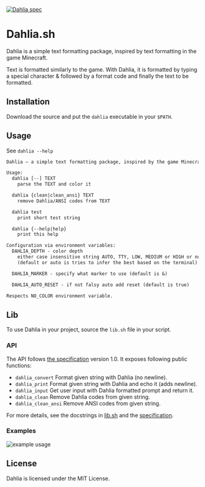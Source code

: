 [![Dahlia spec](https://img.shields.io/badge/Dahlia%20spec-v1.0-pink?style=flat)](https://github.com/dahlia-lib/spec)

# Dahlia.sh

Dahlia is a simple text formatting package, inspired by text formatting in
the game Minecraft.

Text is formatted similarly to the game. With Dahlia, it is formatted by typing
a special character & followed by a format code and finally the text to be formatted.

## Installation

Download the source and put the `dahlia` executable in your `$PATH`.

## Usage

See `dahlia --help`

```txt
Dahlia — a simple text formatting package, inspired by the game Minecraft.

Usage:
  dahlia [--] TEXT
    parse the TEXT and color it

  dahlia {clean|clean_ansi} TEXT
    remove Dahlia/ANSI codes from TEXT

  dahlia test
    print short test string

  dahlia {--help|help}
    print this help

Configuration via environment variables:
  DAHLIA_DEPTH - color depth
    either case insensitive string AUTO, TTY, LOW, MEDIUM or HIGH or number of bits 0, 3, 4, 8, 24
    (default or auto is tries to infer the best based on the terminal)

  DAHLIA_MARKER - specify what marker to use (default is &)

  DAHLIA_AUTO_RESET - if not falsy auto add reset (default is true)

Respects NO_COLOR environment variable.
```

## Lib

To use Dahlia in your project, source the `lib.sh` file in your script.

### API

The API follows [the specification](https://github.com/dahlia-lib/spec) version 1.0.
It exposes following public functions:

- `dahlia_convert`
  Format given string with Dahlia (no newline).
- `dahlia_print`
  Format given string with Dahlia and echo it (adds newline).
- `dahlia_input`
  Get user input with Dahlia formatted prompt and return it.
- `dahlia_clean`
  Remove Dahlia codes from given string.
- `dahlia_clean_ansi`
  Remove ANSI codes from given string.

For more details, see the docstrings in [lib.sh](lib/lib.sh) and
the [specification](https://github.com/dahlia-lib/spec).

### Examples

![example usage](https://github.com/Maneren/Dahlia.sh/assets/49210777/04cf2c4f-2301-478e-9773-ba8186efbfb1)

## License

Dahlia is licensed under the MIT License.
